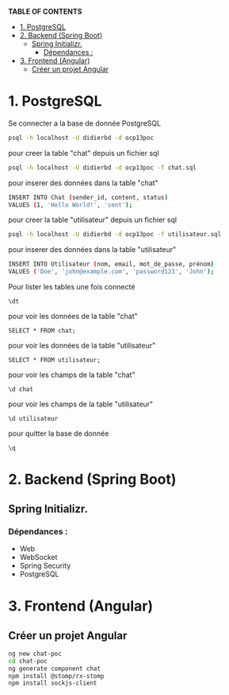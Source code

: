 **TABLE OF CONTENTS**

- [1. PostgreSQL](#1-postgresql)
- [2. Backend (Spring Boot)](#2-backend-spring-boot)
  - [Spring Initializr.](#spring-initializr)
    - [Dépendances :](#dépendances-)
- [3. Frontend (Angular)](#3-frontend-angular)
  - [Créer un projet Angular](#créer-un-projet-angular)

# 1. PostgreSQL
Se connecter a la base de donnée PostgreSQL
```bash
psql -h localhost -U didierbd -d ocp13poc
```
pour creer la table "chat" depuis un fichier sql
```bash
psql -h localhost -U didierbd -d ocp13poc -f chat.sql
```
pour inserer des données dans la table "chat"
```bash
INSERT INTO Chat (sender_id, content, status) 
VALUES (1, 'Hello World!', 'sent');
```
pour creer la table "utilisateur" depuis un fichier sql
```bash
psql -h localhost -U didierbd -d ocp13poc -f utilisateur.sql
```
pour inserer des données dans la table "utilisateur"
```bash
INSERT INTO Utilisateur (nom, email, mot_de_passe, prénom) 
VALUES ('Doe', 'john@example.com', 'password123', 'John');
```
Pour lister les tables une fois connecté
```
\dt
```
pour voir les données de la table "chat"
```
SELECT * FROM chat;
```
pour voir les données de la table "utilisateur"
```
SELECT * FROM utilisateur;
```
pour voir les champs de la table "chat"
```
\d chat
```
pour voir les champs de la table "utilisateur"
```
\d utilisateur
```
pour quitter la base de donnée
```
\q
```
# 2. Backend (Spring Boot)
## Spring Initializr.
### Dépendances :
- Web
- WebSocket
- Spring Security
- PostgreSQL

# 3. Frontend (Angular)
## Créer un projet Angular
```bash
ng new chat-poc
cd chat-poc
ng generate component chat
npm install @stomp/rx-stomp
npm install sockjs-client
```
